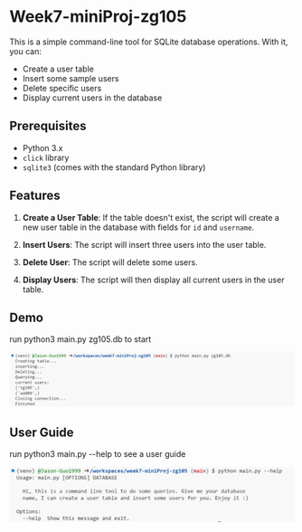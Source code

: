 # Week7-miniProj-zg105

This is a simple command-line tool for SQLite database operations. With it, you can:

- Create a user table
- Insert some sample users
- Delete specific users
- Display current users in the database

## Prerequisites

- Python 3.x
- `click` library
- `sqlite3` (comes with the standard Python library)

## Features

1. **Create a User Table**: If the table doesn't exist, the script will create a new user table in the database with fields for `id` and `username`.

2. **Insert Users**: The script will insert three users into the user table.

3. **Delete User**: The script will delete some users.

4. **Display Users**: The script will then display all current users in the user table.

## Demo
run python3 main.py zg105.db to start

![](pic1.png)

## User Guide
run python3 main.py --help to see a user guide

![](pic2.png)
